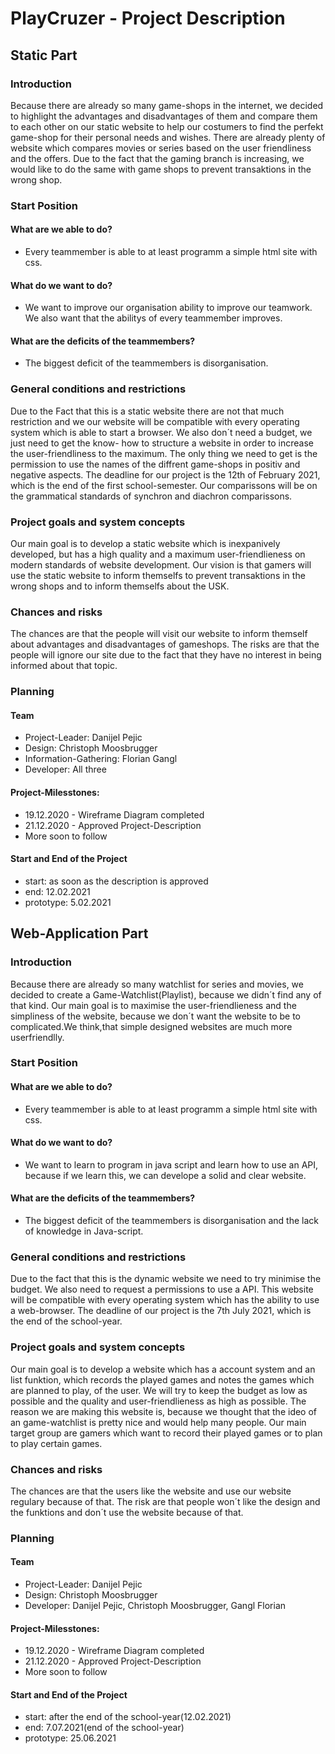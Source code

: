 # PlayCruzer - Project Description

## Static Part

### Introduction
Because there are already so many game-shops in the internet, we decided to highlight the advantages and disadvantages of them and compare them to each other on our static website to help our costumers to find the perfekt game-shop for their personal needs and wishes.
There are already plenty of website which compares movies or series based on the user friendliness and the offers. Due to the fact that the gaming branch is increasing, we would like to do the same with game shops to prevent transaktions in the wrong shop.

### Start Position 
#### What are we able to do?
* Every teammember is able to at least programm a simple html site with css.
#### What do we want to do?
* We want to improve our organisation ability to improve our teamwork. We also want that the abilitys of every teammember improves.
#### What are the deficits of the teammembers?
* The biggest deficit of the teammembers is disorganisation.

### General conditions and restrictions
Due to the Fact that this is a static website there are not that much restriction and we our website will be compatible with every operating system which is able to start a browser.
We also don´t need a budget, we just need to get the know- how to structure a website in order to increase the user-friendliness to the maximum. The only thing we need to get is the permission to use the names of the diffrent game-shops in positiv and negative aspects.
The deadline for our project is the 12th of February 2021, which is the end of the first school-semester.
Our comparissons will be on the grammatical standards of synchron and diachron comparissons.

### Project goals and system concepts
Our main goal is to develop a static website which is inexpanively developed, but has a high quality and a maximum user-friendlieness on modern standards of website development. 
Our vision is that gamers will use the static website to inform themselfs to prevent transaktions in the wrong shops and to inform themselfs about the USK. 

### Chances and risks
The chances are that the people will visit our website to inform themself about advantages and disadvantages of gameshops. The risks are that the people will ignore our site due to the fact that they have no interest in being informed about that topic.

### Planning

#### Team
* Project-Leader: Danijel Pejic
* Design: Christoph Moosbrugger
* Information-Gathering: Florian Gangl
* Developer: All three 

#### Project-Milesstones:
*  19.12.2020 - Wireframe Diagram completed
*  21.12.2020 - Approved Project-Description
*  More soon to follow
#### Start and End of the Project
* start: as soon as the description is approved
* end: 12.02.2021
* prototype: 5.02.2021

## Web-Application Part

### Introduction
Because there are already so many watchlist for series and movies, we decided to create a Game-Watchlist(Playlist), because we didn´t find any of that kind. Our main goal is to maximise the user-friendlieness and the simpliness of the  website, because we don´t want the website to be to complicated.We think,that simple designed websites are much more userfriendlly.

### Start Position 
#### What are we able to do?
* Every teammember is able to at least programm a simple html site with css.
#### What do we want to do?
* We want to learn to program in java script and learn how to use an API, because if we learn this, we can develope a solid and clear website.
#### What are the deficits of the teammembers?
* The biggest deficit of the teammembers is disorganisation and the lack of knowledge in Java-script.

### General conditions and restrictions
Due to the fact that this is the dynamic website we need to try minimise the budget. We also need to request a permissions to use a API. 
This website will be compatible with every operating system which has the ability to use a web-browser. 
The deadline of our project is the 7th July 2021, which is the end of the school-year.


### Project goals and system concepts
Our main goal is to develop a website which has a account system and an list funktion, which records the played games and notes the games which are planned to play, of the user. We will try to keep the budget as low as possible and the quality and user-friendlieness as high as possible.
The reason we are making this website is, because we thought that the ideo of an game-watchlist is pretty nice and would help many people.
Our main target group are gamers which want to record their played games or to plan to play certain games.

### Chances and risks
The chances are that the users like the website and use our website regulary because of that. The risk are that people won´t like the design and the funktions and don´t use the website because of that. 

### Planning

#### Team
* Project-Leader: Danijel Pejic
* Design: Christoph Moosbrugger
* Developer: Danijel Pejic, Christoph Moosbrugger, Gangl Florian

#### Project-Milesstones:
*  19.12.2020 - Wireframe Diagram completed
*  21.12.2020 - Approved Project-Description
*  More soon to follow

#### Start and End of the Project
* start: after the end of the school-year(12.02.2021)
* end: 7.07.2021(end of the school-year)
* prototype: 25.06.2021
